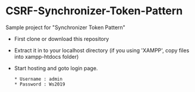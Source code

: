 # CSRF-Synchronizer-Token-Pattern
Sample project for "Synchronizer Token Pattern"

* First clone or download this repository
* Extract it in to your localhost directory
      (if you using 'XAMPP', copy files into xampp-htdocs folder)
* Start hosting and goto login page.

      * Username : admin
      * Password : Ws2019
      
